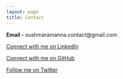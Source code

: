 ```yaml
---
layout: page
title: Contact
---
```


<p class="message">
  <b>Email -</b> sushmaramanna.contact@gmail.com 
</p>
<p>
	<a class="linkedin" target="_blank" href="http://www.linkedin.com/in/sushmaramanna">Connect with me on LinkedIn</a>
</p>
<p>
	<a class="github" target="_blank" href="https://github.com/sushma-ramanna3">Connect with me on GitHub</a>
</p>
<p>
	<a class="twitter" target="_blank" href="https://twitter.com/sushmaramanna">Follow me on Twitter</a>
</p>
